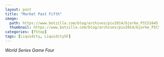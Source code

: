 ```yaml
---
layout: post
title: "Market Past Fifth"
image:
  path: https://www.botzilla.com/blog/archives/pix2014/bjorke_PICS1645.jpg
  thumbnail: https://www.botzilla.com/blog/archives/pix2014/bjorke_PICS1645.jpg
categories: [fStop]
tags: [Liquidity, LiquiditySF]
---
```





<i>World Series Game Four</i>
